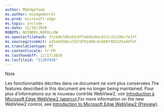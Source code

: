 ```yaml
---
author: MSEdgeTeam
ms.author: msedgedevrel
ms.prod: microsoft-edge
ms.topic: include
ms.date: 11/19/2020
ROBOTS: NOINDEX,NOFOLLOW
ms.openlocfilehash: 37cbdb7d62d3c97fa6de26ec817ccb1196c7e33f
ms.sourcegitcommit: a35a6b5bbc21b7df61d08cbc6b074b5325ad4fef
ms.translationtype: MT
ms.contentlocale: fr-FR
ms.lasthandoff: 12/17/2020
ms.locfileid: "11397938"
---
```

> [!NOTE]
> <span data-ttu-id="bcfe5-101">Les fonctionnalités décrites dans ce document ne sont plus conservées.</span><span class="sxs-lookup"><span data-stu-id="bcfe5-101">The features described in this document are no longer being maintained.</span></span> <span data-ttu-id="bcfe5-102">Pour plus d’informations sur le nouveau contrôle WebView2, voir [Introduction à Microsoft Edge WebView2 (aperçu).][MicrosoftEdgeWebview2Index]</span><span class="sxs-lookup"><span data-stu-id="bcfe5-102">For more information on the new WebView2 control, see [Introduction to Microsoft Edge WebView2 (Preview)][MicrosoftEdgeWebview2Index].</span></span>  

<!-- image links -->  

<!-- links -->  

[MicrosoftEdgeWebview2Index]: /microsoft-edge/webview2/index "Microsoft Edge (Chromium) WebView2 (aperçu)"
